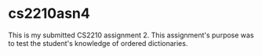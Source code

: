 # cs2210asn4
This is my submitted CS2210 assignment 2. This assignment's purpose was to test the student's knowledge of ordered dictionaries.
